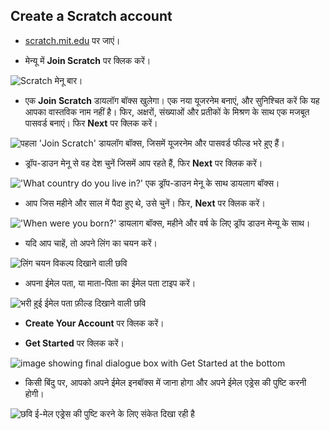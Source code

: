 ## Create a Scratch account

- [scratch.mit.edu](https://scratch.mit.edu) पर जाएं।

- मेन्यू में **Join Scratch** पर क्लिक करें।

![Scratch मेनू बार।](images/join.png)

- एक **Join Scratch** डायलॉग बॉक्स खुलेगा। एक नया यूजरनेम बनाएं, और सुनिश्चित करें कि यह आपका वास्तविक नाम नहीं है। फिर, अक्षरों, संख्याओं और प्रतीकों के मिश्रण के साथ एक मजबूत पासवर्ड बनाएं। फिर **Next** पर क्लिक करें।

![पहला 'Join Scratch' डायलॉग बॉक्स, जिसमें यूजरनेम और पासवर्ड फील्ड भरे हुए हैं।](images/username.png)

- ड्रॉप-डाउन मेनू से वह देश चुनें जिसमें आप रहते हैं, फिर **Next** पर क्लिक करें।

!['What country do you live in?' एक ड्रॉप-डाउन मेनू के साथ डायलाग बॉक्स।](images/country.png)

- आप जिस महीने और साल में पैदा हुए थे, उसे चुनें। फिर, **Next** पर क्लिक करें।

!['When were you born?' डायलाग बॉक्स, महीने और वर्ष के लिए ड्रॉप डाउन मेन्यू के साथ।](images/age.png)

- यदि आप चाहें, तो अपने लिंग का चयन करें।

![लिंग चयन विकल्प दिखाने वाली छवि](images/gender.png)

- अपना ईमेल पता, या माता-पिता का ईमेल पता टाइप करें।

![भरी हुई ईमेल पता फ़ील्ड दिखाने वाली छवि](images/email.png)

- **Create Your Account** पर क्लिक करें।

- **Get Started** पर क्लिक करें।

![image showing final dialogue box with Get Started at the bottom](images/start.png)

- किसी बिंदु पर, आपको अपने ईमेल इनबॉक्स में जाना होगा और अपने ईमेल एड्रेस की पुष्टि करनी होगी।

![छवि ई-मेल एड्रेस की पुष्टि करने के लिए संकेत दिखा रही है](images/confirm.png)
